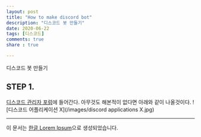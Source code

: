 ```yaml
---
layout: post
title: "How to make discord bot"
description: "디스코드 봇 만들기"
date: 2020-06-22
tags: [디스코드]
comments: true
share : true

---
```

디스코드 봇 만들기
## STEP 1.

[디스코드 관리자 포럼](https://discord.com/developers/applications)에 들어간다.
아무것도 해본적이 없다면 아래와 같이 나올것이다.
![디스코드 어플리케이션 X](/images/discord applications X.jpg)

--- 

이 문서는 [한글 Lorem Ipsum](http://guny.kr/stuff/klorem/)으로 생성되었습니다.
